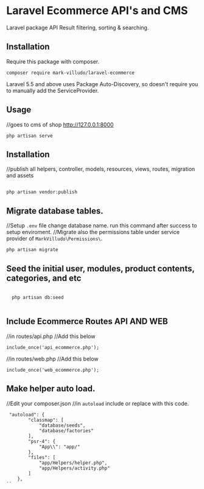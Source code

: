 # Laravel Ecommerce API's and CMS
Laravel package API Result filtering, sorting &amp; searching.

## Installation

Require this package with composer.

```shell
composer require mark-villudo/laravel-ecommerce
```

Laravel 5.5 and above uses Package Auto-Discovery, so doesn't require you to manually add the ServiceProvider.

## Usage
//goes to cms of shop http://127.0.0.1:8000

```
php artisan serve

```
## Installation
//publish all helpers, controller, models, resources, views, routes, migration and assets

```

php artisan vendor:publish

```

## Migrate database tables.

//Setup ``.env`` file change database name. run this command after success to setup enviroment.
//Migrate also the permissions table under service provider of ``MarkVilludo\Permissions\``.

```
php artisan migrate

```

## Seed the initial user, modules, product contents, categories, and etc

```

  php artisan db:seed
  
```

## Include Ecommerce Routes API AND WEB
//in routes/api.php
//Add this below 
```
include_once('api_ecommerce.php');

```

//in routes/web.php
//Add this below 
```
include_once('web_ecommerce.php');

```

## Make helper auto load.
//Edit your composer.json
//in ``autoload`` include or replace with this code.
```
 "autoload": {
        "classmap": [
            "database/seeds",
            "database/factories"
        ],
        "psr-4": {
            "App\\": "app/"
        },
        "files": [
            "app/Helpers/helper.php",
            "app/Helpers/activity.php"
        ]
    },
``
